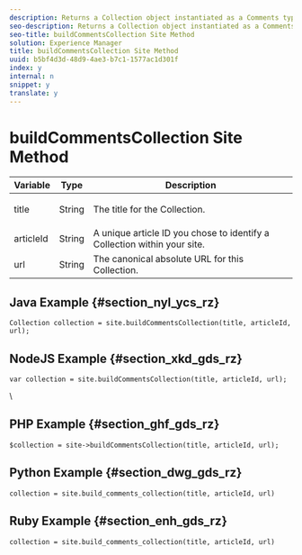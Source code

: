 ```yaml
---
description: Returns a Collection object instantiated as a Comments type. Run createOrUpdate() from the Collection object to complete the build process.
seo-description: Returns a Collection object instantiated as a Comments type. Run createOrUpdate() from the Collection object to complete the build process.
seo-title: buildCommentsCollection Site Method
solution: Experience Manager
title: buildCommentsCollection Site Method
uuid: b5bf4d3d-48d9-4ae3-b7c1-1577ac1d301f
index: y
internal: n
snippet: y
translate: y
---
```


# buildCommentsCollection Site Method


<table id="properties_gq4_jyf_5y" class="simpletable properties" cellpadding="4" cellspacing="0"> 
 <thead class="prophead sthead"> 
  <th class="proptypehd"> Variable </th> 
  <th class="propvaluehd"> Type </th> 
  <th class="propdeschd"> Description </th> 
 </thead> 
 <tr class="property strow"> 
  <td class="proptype stentry"> <span class="varname"> title </span> </td> 
  <td class="propvalue stentry"> String </td> 
  <td class="propdesc stentry"> <p>The title for the Collection.</p> </td> 
 </tr> 
 <tr class="property strow"> 
  <td class="proptype stentry"> <span class="varname"> articleId </span> </td> 
  <td class="propvalue stentry"> String </td> 
  <td class="propdesc stentry"> A unique article ID you chose to identify a Collection within your site. </td> 
 </tr> 
 <tr class="property strow"> 
  <td class="proptype stentry"> <span class="varname"> url </span> </td> 
  <td class="propvalue stentry"> String </td> 
  <td class="propdesc stentry"> The canonical absolute URL for this Collection. </td> 
 </tr> 
</table>


## Java Example {#section_nyl_ycs_rz}


```
Collection collection = site.buildCommentsCollection(title, articleId, url);
```

## NodeJS Example {#section_xkd_gds_rz}


```
var collection = site.buildCommentsCollection(title, articleId, url); 

```
\ 
## PHP Example {#section_ghf_gds_rz}


```
$collection = site->buildCommentsCollection(title, articleId, url); 

```

## Python Example {#section_dwg_gds_rz}


```
collection = site.build_comments_collection(title, articleId, url) 

```

## Ruby Example {#section_enh_gds_rz}


```
collection = site.build_comments_collection(title, articleId, url) 

```
